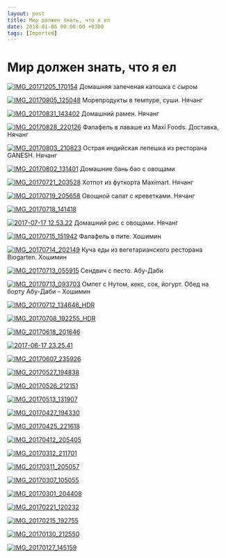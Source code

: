 ```yaml
---
layout: post
title: Мир должен знать, что я ел
date: 2018-01-06 00:00:00 +0300
tags: [Imported]
---
```

# Мир должен знать, что я ел

[![IMG_20171205_170154](https://vlaim.s3.amazonaws.com/uploads/2018/01/IMG_20171205_170154.jpg)](https://vlaim.s3.amazonaws.com/uploads/2018/01/IMG_20171205_170154.jpg) Домашняя запеченая катошка с сыром

[![IMG_20170905_125048](https://vlaim.s3.amazonaws.com/uploads/2018/01/IMG_20170905_125048.jpg)](https://vlaim.s3.amazonaws.com/uploads/2018/01/IMG_20170905_125048.jpg) Морепродукты в темпуре, суши. Нячанг

[![IMG_20170831_143402](https://vlaim.s3.amazonaws.com/uploads/2018/01/IMG_20170831_143402.jpg)](https://vlaim.s3.amazonaws.com/uploads/2018/01/IMG_20170831_143402.jpg) Домашний рамен. Нячанг

[![IMG_20170828_220126](https://vlaim.s3.amazonaws.com/uploads/2018/01/IMG_20170828_220126.jpg)](https://vlaim.s3.amazonaws.com/uploads/2018/01/IMG_20170828_220126.jpg) Фалафель в лаваше из Maxi Foods. Доставка, Нячанг

[![IMG_20170803_210823](https://vlaim.s3.amazonaws.com/uploads/2018/01/IMG_20170803_210823.jpg)](https://vlaim.s3.amazonaws.com/uploads/2018/01/IMG_20170803_210823.jpg) Острая индийская лепешка из ресторана GANESH. Нячанг

[![IMG_20170802_131401](https://vlaim.s3.amazonaws.com/uploads/2018/01/IMG_20170802_131401.jpg)](https://vlaim.s3.amazonaws.com/uploads/2018/01/IMG_20170802_131401.jpg) Домашние бань бао с овощами

[![IMG_20170721_203528](https://vlaim.s3.amazonaws.com/uploads/2018/01/IMG_20170721_203528.jpg)](https://vlaim.s3.amazonaws.com/uploads/2018/01/IMG_20170721_203528.jpg) Хотпот из футкорта Maximart. Нячанг

[![IMG_20170719_205658](https://vlaim.s3.amazonaws.com/uploads/2018/01/IMG_20170719_205658.jpg)](https://vlaim.s3.amazonaws.com/uploads/2018/01/IMG_20170719_205658.jpg) Овощной салат с креветками. Нячанг

[![IMG_20170718_141418](https://vlaim.s3.amazonaws.com/uploads/2018/01/IMG_20170718_141418.jpg)](https://vlaim.s3.amazonaws.com/uploads/2018/01/IMG_20170718_141418.jpg)

[![2017-07-17 12.53.22](https://vlaim.s3.amazonaws.com/uploads/2018/01/2017-07-17-12.53.22.jpg)](https://vlaim.s3.amazonaws.com/uploads/2018/01/2017-07-17-12.53.22.jpg) Домашний рис с овощами. Нячанг

[![IMG_20170715_151942](https://vlaim.s3.amazonaws.com/uploads/2018/01/IMG_20170715_151942.jpg)](https://vlaim.s3.amazonaws.com/uploads/2018/01/IMG_20170715_151942.jpg) Фалафель в пите. Хошимин

[![IMG_20170714_202149](https://vlaim.s3.amazonaws.com/uploads/2018/01/IMG_20170714_202149.jpg)](https://vlaim.s3.amazonaws.com/uploads/2018/01/IMG_20170714_202149.jpg) Куча еды из вегетарианского ресторана Biogarten. Хошимин

[![IMG_20170713_055915](https://vlaim.s3.amazonaws.com/uploads/2018/01/IMG_20170713_055915.jpg)](https://vlaim.s3.amazonaws.com/uploads/2018/01/IMG_20170713_055915.jpg) Сендвич с песто. Абу-Даби

[![IMG_20170713_093703](https://vlaim.s3.amazonaws.com/uploads/2018/01/IMG_20170713_093703.jpg)](https://vlaim.s3.amazonaws.com/uploads/2018/01/IMG_20170713_093703.jpg) Омлет с Нутом, кекс, сок, йогурт. Обед на борту Абу-Даби – Хошимин

[![IMG_20170712_134646_HDR](https://vlaim.s3.amazonaws.com/uploads/2018/01/IMG_20170712_134646_HDR.jpg)](https://vlaim.s3.amazonaws.com/uploads/2018/01/IMG_20170712_134646_HDR.jpg)

[![IMG_20170708_192255_HDR](https://vlaim.s3.amazonaws.com/uploads/2018/01/IMG_20170708_192255_HDR.jpg)](https://vlaim.s3.amazonaws.com/uploads/2018/01/IMG_20170708_192255_HDR.jpg)

[![IMG_20170618_201646](https://vlaim.s3.amazonaws.com/uploads/2018/01/IMG_20170618_201646.jpg)](https://vlaim.s3.amazonaws.com/uploads/2018/01/IMG_20170618_201646.jpg)

[![2017-06-17 23.25.41](https://vlaim.s3.amazonaws.com/uploads/2018/01/2017-06-17-23.25.41.jpg)](https://vlaim.s3.amazonaws.com/uploads/2018/01/2017-06-17-23.25.41.jpg)

[![IMG_20170607_235926](https://vlaim.s3.amazonaws.com/uploads/2018/01/IMG_20170607_235926.jpg)](https://vlaim.s3.amazonaws.com/uploads/2018/01/IMG_20170607_235926.jpg)

[![IMG_20170527_194838](https://vlaim.s3.amazonaws.com/uploads/2018/01/IMG_20170527_194838.jpg)](https://vlaim.s3.amazonaws.com/uploads/2018/01/IMG_20170527_194838.jpg)

[![IMG_20170526_212151](https://vlaim.s3.amazonaws.com/uploads/2018/01/IMG_20170526_212151.jpg)](https://vlaim.s3.amazonaws.com/uploads/2018/01/IMG_20170526_212151.jpg)

[![IMG_20170513_131907](https://vlaim.s3.amazonaws.com/uploads/2018/01/IMG_20170513_131907.jpg)](https://vlaim.s3.amazonaws.com/uploads/2018/01/IMG_20170513_131907.jpg)

[![IMG_20170427_194330](https://vlaim.s3.amazonaws.com/uploads/2018/01/IMG_20170427_194330.jpg)](https://vlaim.s3.amazonaws.com/uploads/2018/01/IMG_20170427_194330.jpg)

[![IMG_20170425_221618](https://vlaim.s3.amazonaws.com/uploads/2018/01/IMG_20170425_221618.jpg)](https://vlaim.s3.amazonaws.com/uploads/2018/01/IMG_20170425_221618.jpg)

[![IMG_20170412_205405](https://vlaim.s3.amazonaws.com/uploads/2018/01/IMG_20170412_205405.jpg)](https://vlaim.s3.amazonaws.com/uploads/2018/01/IMG_20170412_205405.jpg)

[![IMG_20170312_211701](https://vlaim.s3.amazonaws.com/uploads/2018/01/IMG_20170312_211701-e1515268197277.jpg)](https://vlaim.s3.amazonaws.com/uploads/2018/01/IMG_20170312_211701.jpg)

[![IMG_20170311_205057](https://vlaim.s3.amazonaws.com/uploads/2018/01/IMG_20170311_205057.jpg)](https://vlaim.s3.amazonaws.com/uploads/2018/01/IMG_20170311_205057.jpg)

[![IMG_20170307_105055](https://vlaim.s3.amazonaws.com/uploads/2018/01/IMG_20170307_105055.jpg)](https://vlaim.s3.amazonaws.com/uploads/2018/01/IMG_20170307_105055.jpg)

[![IMG_20170301_204408](https://vlaim.s3.amazonaws.com/uploads/2018/01/IMG_20170301_204408.jpg)](https://vlaim.s3.amazonaws.com/uploads/2018/01/IMG_20170301_204408.jpg)

[![IMG_20170221_120232](https://vlaim.s3.amazonaws.com/uploads/2018/01/IMG_20170221_120232.jpg)](https://vlaim.s3.amazonaws.com/uploads/2018/01/IMG_20170221_120232.jpg)

[![IMG_20170215_192755](https://vlaim.s3.amazonaws.com/uploads/2018/01/IMG_20170215_192755-e1515268226680.jpg)](https://vlaim.s3.amazonaws.com/uploads/2018/01/IMG_20170215_192755.jpg)

[![IMG_20170130_212550](https://vlaim.s3.amazonaws.com/uploads/2018/01/IMG_20170130_212550-e1515268248547.jpg)](https://vlaim.s3.amazonaws.com/uploads/2018/01/IMG_20170130_212550.jpg)

[![IMG_20170127_145159](https://vlaim.s3.amazonaws.com/uploads/2018/01/IMG_20170127_145159.jpg)](https://vlaim.s3.amazonaws.com/uploads/2018/01/IMG_20170127_145159.jpg)